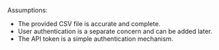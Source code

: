 Assumptions:

- The provided CSV file is accurate and complete.
- User authentication is a separate concern and can be added later.
- The API token is a simple authentication mechanism.